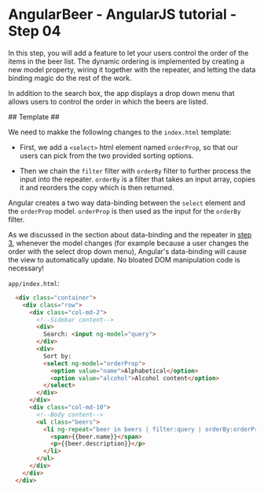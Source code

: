 # AngularBeer - AngularJS tutorial - Step 04 #

In this step, you will add a feature to let your users control the order of the items in the beer list. The dynamic ordering is implemented by creating a new model property, wiring it together with the repeater, and letting the data binding magic do the rest of the work.

In addition to the search box, the app displays a drop down menu that allows users to control the order in which the beers are listed.

## Template ##

We need to makke the following changes to the `index.html` template:

* First, we add a `<select>` html element named `orderProp`, so that our users can pick from the two provided sorting options.

* Then we chain the `filter` filter with `orderBy` filter to further process the input into the repeater. 
  `orderBy` is a filter that takes an input array, copies it and reorders the copy which is then returned.

Angular creates a two way data-binding between the `select` element and the `orderProp` model. `orderProp` is then used as 
the input for the `orderBy` filter.

As we discussed in the section about data-binding and the repeater in [step 3](../step-03), whenever the model changes (for example because a user changes the order with the select drop down menu), Angular's data-binding will cause the view to automatically update. No bloated DOM manipulation code is necessary!

`app/index.html`:

```html
  <div class="container">
    <div class="row">
      <div class="col-md-2">
        <!--Sidebar content-->
        <div>
          Search: <input ng-model="query">
        </div>
        <div>  
          Sort by:
          <select ng-model="orderProp">
            <option value="name">Alphabetical</option>
            <option value="alcohol">Alcohol content</option>
          </select>
        </div>
      </div>
      <div class="col-md-10">
        <!--Body content-->
        <ul class="beers">
          <li ng-repeat="beer in beers | filter:query | orderBy:orderProp">
            <span>{{beer.name}}</span>
            <p>{{beer.description}}</p>
          </li>
        </ul>
      </div>
    </div>
  </div>
```

